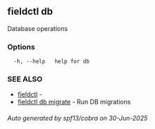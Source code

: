 ## fieldctl db

Database operations

### Options

```
  -h, --help   help for db
```

### SEE ALSO

* [fieldctl](fieldctl.md)	 - 
* [fieldctl db migrate](fieldctl_db_migrate.md)	 - Run DB migrations

###### Auto generated by spf13/cobra on 30-Jun-2025
